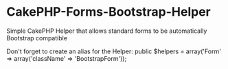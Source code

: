 CakePHP-Forms-Bootstrap-Helper
==============================

Simple CakePHP Helper that allows standard forms to be automatically Bootstrap compatible

Don't forget to create an alias for the Helper: public $helpers = array('Form' => array('className' => 'BootstrapForm'));